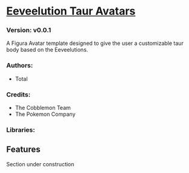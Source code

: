 # [Eeveelution Taur Avatars](https://github.com/TotalTakeover/FiguraEeveelutionTaurAvatars)
### Version: v0.0.1
A Figura Avatar template designed to give the user a customizable taur body based on the Eeveelutions.

### Authors:
- Total

### Credits:
- The Cobblemon Team
- The Pokemon Company

### Libraries:


## Features
Section under construction